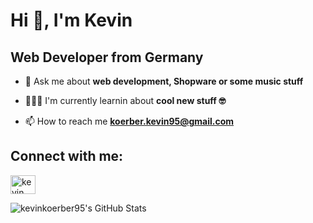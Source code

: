 # Hi 👋, I'm Kevin
## Web Developer from Germany

- 💬 Ask me about **web development, Shopware or some music stuff**

- 👨🏼‍🎓 I'm currently learnin about **cool new stuff 🤓**

- 📫 How to reach me **koerber.kevin95@gmail.com**

## Connect with me:
<p align="left">
<a href="[https://linkedin.com/in/kevin körber](https://www.linkedin.com/in/kevin-k%C3%B6rber-866508268/)" target="blank"><img align="center" src="https://raw.githubusercontent.com/rahuldkjain/github-profile-readme-generator/master/src/images/icons/Social/linked-in-alt.svg" alt="kevin körber" height="30" width="40" /></a>
</p>

<img src="https://github-readme-stats.vercel.app/api?username=kevinkoerber95&theme=dark&show_icons=true&hide_border=true&count_private=true" alt="kevinkoerber95's GitHub Stats" />
